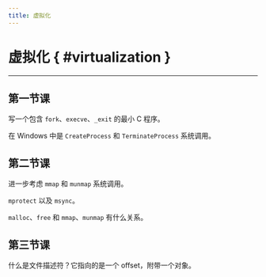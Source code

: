 ```yaml
---
title: 虚拟化
---
```


虚拟化 { #virtualization }
==========================

---

第一节课
--------

写一个包含 `fork`、`execve`、`_exit` 的最小 C 程序。

在 Windows 中是 `CreateProcess` 和 `TerminateProcess` 系统调用。

第二节课
--------

进一步考虑 `mmap` 和 `munmap` 系统调用。

`mprotect` 以及 `msync`。

`malloc`、`free` 和 `mmap`、`munmap` 有什么关系。

第三节课
--------

什么是文件描述符？它指向的是一个 offset，附带一个对象。
